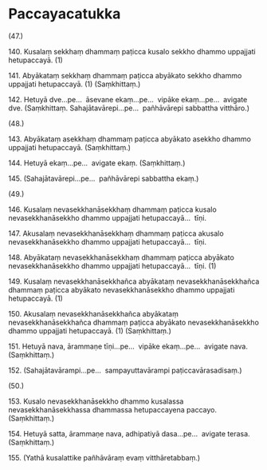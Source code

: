 

# Paccayacatukka





(47.)

140\. Kusalaṃ sekkhaṃ dhammaṃ paṭicca kusalo sekkho dhammo uppajjati hetupaccayā. (1)

141\. Abyākataṃ sekkhaṃ dhammaṃ paṭicca abyākato sekkho dhammo uppajjati hetupaccayā. (1) (Saṃkhittaṃ.)

142\. Hetuyā dve…pe…  āsevane ekaṃ…pe…  vipāke ekaṃ…pe…  avigate dve. (Saṃkhittaṃ. Sahajātavārepi…pe…  pañhāvārepi sabbattha vitthāro.)

(48.)

143\. Abyākataṃ asekkhaṃ dhammaṃ paṭicca abyākato asekkho dhammo uppajjati hetupaccayā. (Saṃkhittaṃ.)

144\. Hetuyā ekaṃ…pe…  avigate ekaṃ. (Saṃkhittaṃ.)

145\. (Sahajātavārepi…pe…  pañhāvārepi sabbattha ekaṃ.)

(49.)

146\. Kusalaṃ nevasekkhanāsekkhaṃ dhammaṃ paṭicca kusalo nevasekkhanāsekkho dhammo uppajjati hetupaccayā…  tīṇi.

147\. Akusalaṃ nevasekkhanāsekkhaṃ dhammaṃ paṭicca akusalo nevasekkhanāsekkho dhammo uppajjati hetupaccayā…  tīṇi.

148\. Abyākataṃ nevasekkhanāsekkhaṃ dhammaṃ paṭicca abyākato nevasekkhanāsekkho dhammo uppajjati hetupaccayā…  tīṇi. (1)

149\. Kusalaṃ nevasekkhanāsekkhañca abyākataṃ nevasekkhanāsekkhañca dhammaṃ paṭicca abyākato nevasekkhanāsekkho dhammo uppajjati hetupaccayā. (1)

150\. Akusalaṃ nevasekkhanāsekkhañca abyākataṃ nevasekkhanāsekkhañca dhammaṃ paṭicca abyākato nevasekkhanāsekkho dhammo uppajjati hetupaccayā. (1) (Saṃkhittaṃ.)

151\. Hetuyā nava, ārammaṇe tīṇi…pe…  vipāke ekaṃ…pe…  avigate nava. (Saṃkhittaṃ.)

152\. (Sahajātavārampi…pe…  sampayuttavārampi paṭiccavārasadisaṃ.)

(50.)

153\. Kusalo nevasekkhanāsekkho dhammo kusalassa nevasekkhanāsekkhassa dhammassa hetupaccayena paccayo. (Saṃkhittaṃ.)

154\. Hetuyā satta, ārammaṇe nava, adhipatiyā dasa…pe…  avigate terasa. (Saṃkhittaṃ.)

155\. (Yathā kusalattike pañhāvāraṃ evaṃ vitthāretabbaṃ.)



